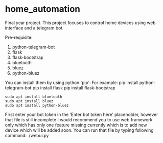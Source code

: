 # home_automation

Final year project.
This project focuses to control home devices using web interface and a telegram bot.

Pre-requisite:
1. python-telegram-bot
2. flask
3. flask-bootstrap
4. bluetooth
5. bluez
6. python-bluez

You can install them by using python 'pip':
  For example: 
    pip install python-telegram-bot
    pip install flask
    pip install flask-bootstrap

    sudo apt install bluetooth
    sudo apt install bluez
    sudo apt install python-bluez
    
First enter your bot token in the 'Enter bot token here' placeholder, however that file is still incomplete
I would recommend you to use web framework only which has only one feature missing currently which is to add new device which will be added soon.
You can run that file by typing following command:
./webui.py
